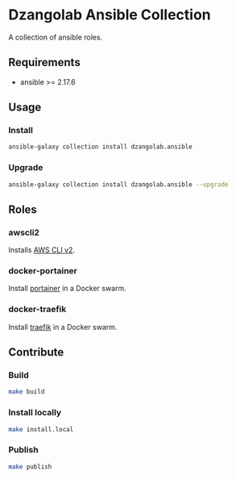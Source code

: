 # Dzangolab Ansible Collection

A collection of ansible roles. 

## Requirements

* ansible >= 2.17.6

## Usage

### Install

```bash
ansible-galaxy collection install dzangolab.ansible
```
### Upgrade

```bash
ansible-galaxy collection install dzangolab.ansible --upgrade
```

## Roles

### awscli2

Installs [AWS CLI v2](https://docs.aws.amazon.com/cli/).  

### docker-portainer

Install [portainer](https://docs.portainer.io/) in a Docker swarm.

### docker-traefik

Install [traefik](https://doc.traefik.io/traefik/) in a Docker swarm.

## Contribute

### Build

```bash
make build
```

### Install locally

```bash
make install.local
```

### Publish

```bash
make publish
```